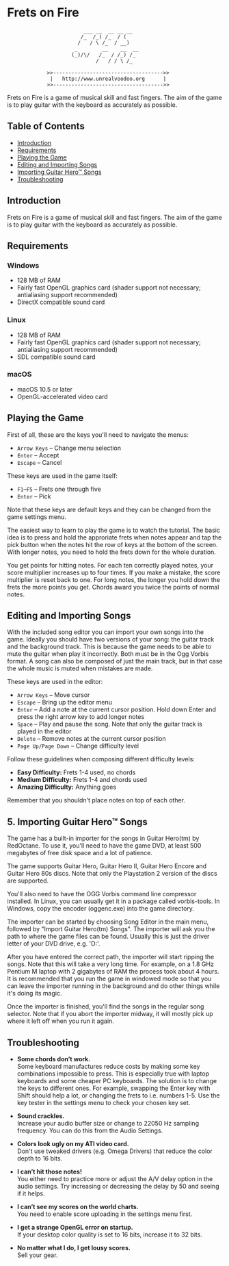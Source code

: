 # Frets on Fire

```text
                         ___ __  __ __ __
                        /_  /_) /_  / (
                       /   / \ /_  / __)
                      _        __    __  __
                     (_)/\/   /_  / /_) /_
                             /   / / \ /_

             >>------------------------------------>>
              |   http://www.unrealvoodoo.org      |
             >>------------------------------------>>
```

Frets on Fire is a game of musical skill and fast fingers. The aim of the game is to play guitar with the keyboard as accurately as possible.

## Table of Contents
- [Introduction](#introduction)
- [Requirements](#requirements)
- [Playing the Game](#playing-the-game)
- [Editing and Importing Songs](#editing-and-importing-songs)
- [Importing Guitar Hero™ Songs](#importing-guitar-herosupremesup-songs)
- [Troubleshooting](#troubleshooting)

## Introduction

Frets on Fire is a game of musical skill and fast fingers. The aim of the game is to play guitar with the keyboard as accurately as possible.

## Requirements

### Windows
- 128 MB of RAM
- Fairly fast OpenGL graphics card (shader support not necessary; antialiasing support recommended)
- DirectX compatible sound card

### Linux
- 128 MB of RAM
- Fairly fast OpenGL graphics card (shader support not necessary; antialiasing support recommended)
- SDL compatible sound card

### macOS
- macOS 10.5 or later
- OpenGL-accelerated video card

## Playing the Game

First of all, these are the keys you'll need to navigate the menus:

- `Arrow Keys` – Change menu selection
- `Enter` – Accept
- `Escape` – Cancel

These keys are used in the game itself:

- `F1`–`F5` – Frets one through five
- `Enter` – Pick

Note that these keys are default keys and they can be changed from the game settings menu.
  
The easiest way to learn to play the game is to watch the tutorial.
The basic idea is to press and hold the approriate frets when notes
appear and tap the pick button when the notes hit the row of keys at
the bottom of the screen. With longer notes, you need to hold the frets
down for the whole duration.
  
You get points for hitting notes. For each ten correctly played
notes, your score multiplier increases up to four times. If you make
a mistake, the score multiplier is reset back to one. For long notes,
the longer you hold down the frets the more points you get. Chords award
you twice the points of normal notes.

## Editing and Importing Songs

With the included song editor you can import your own songs into the
game. Ideally you should have two versions of your song: the guitar
track and the background track. This is because the game needs to
be able to mute the guitar when play it incorrectly. Both must be in
the Ogg Vorbis format. A song can also be composed of just the main track,
but in that case the whole music is muted when mistakes are made.


These keys are used in the editor:

- `Arrow Keys` – Move cursor
- `Escape` – Bring up the editor menu
- `Enter` – Add a note at the current cursor position. Hold down Enter and press the right arrow key to add longer notes
- `Space` – Play and pause the song. Note that only the guitar track is played in the editor
- `Delete` – Remove notes at the current cursor position
- `Page Up/Page Down` – Change difficulty level

Follow these guidelines when composing different difficulty levels:

- **Easy Difficulty:** Frets 1-4 used, no chords
- **Medium Difficulty:** Frets 1-4 and chords used
- **Amazing Difficulty:** Anything goes

Remember that you shouldn't place notes on top of each other.

## 5. Importing Guitar Hero™ Songs

The game has a built-in importer for the songs in Guitar Hero(tm) by
RedOctane. To use it, you'll need to have the game DVD, at least 500
megabytes of free disk space and a lot of patience.

The game supports Guitar Hero, Guitar Hero II,  Guitar Hero Encore and
Guitar Hero 80s discs. Note that only the Playstation 2 version of the
discs are supported.


You'll also need to have the OGG Vorbis command line compressor
installed. In Linux, you can usually get it in a package called
vorbis-tools. In Windows, copy the encoder (oggenc.exe) into the
game directory.

The importer can be started by choosing Song Editor in the main menu,
followed by "Import Guitar Hero(tm) Songs". The importer will ask you
the path to where the game files can be found. Usually this is just the
driver letter of your DVD drive, e.g. 'D:'.

After you have entered the correct path, the importer will start ripping
the songs. Note that this will take a very long time. For example, on a
1.8 GHz Pentium M laptop with 2 gigabytes of RAM the process took about
4 hours. It is recommended that you run the game in windowed mode so that
you can leave the importer running in the background and do other things
while it's doing its magic.

Once the importer is finished, you'll find the songs in the regular
song selector. Note that if you abort the importer midway, it will
mostly pick up where it left off when you run it again.

## Troubleshooting

- **Some chords don’t work.**  
  Some keyboard manufactures reduce costs by making some key combinations
  impossible to press. This is especially true with laptop keyboards and
  some cheaper PC keyboards. The solution is to change the keys to different
  ones. For example, swapping the Enter key with Shift should help a lot,
  or changing the frets to i.e. numbers 1-5. Use the key tester in the
  settings menu to check your chosen key set.
- **Sound crackles.**  
  Increase your audio buffer size or change to 22050 Hz sampling frequency. You can do this from the Audio Settings.

- **Colors look ugly on my ATI video card.**  
  Don't use tweaked drivers (e.g. Omega Drivers) that reduce the color depth to 16 bits.

- **I can’t hit those notes!**  
  You either need to practice more or adjust the A/V delay option in the audio settings. Try increasing or decreasing the delay by 50 and seeing if it helps.

- **I can’t see my scores on the world charts.**  
  You need to enable score uploading in the settings menu first.

- **I get a strange OpenGL error on startup.**  
  If your desktop color quality is set to 16 bits, increase it to 32 bits.

- **No matter what I do, I get lousy scores.**  
  Sell your gear.
